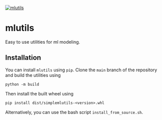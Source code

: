 [![mlutils](https://github.com/pockerman/mlutils/actions/workflows/python-app.yml/badge.svg)](https://github.com/pockerman/mlutils/actions/workflows/python-app.yml)

# mlutils

Easy to use utilities for ml modeling.

## Installation

You can install ```mlutils``` using ```pip```. Clone the ```main``` branch of the repository
and build the utilities using

```
python -m build
```

Then install the built wheel using

```
pip install dist/simplemlutils-<version>.whl
```

Alternatively, you can use the bash script ```install_from_source.sh```. 
